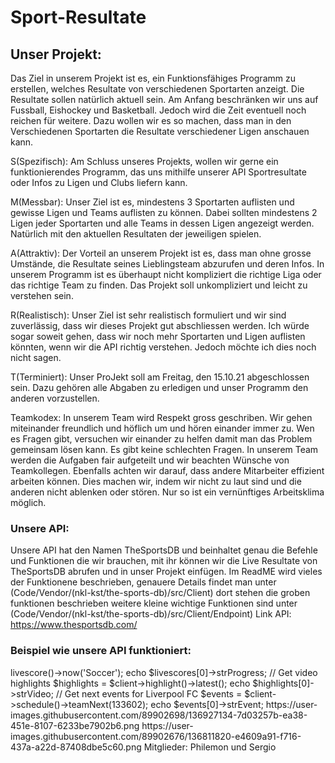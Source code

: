 # Sport-Resultate

## Unser Projekt:
Das Ziel in unserem Projekt ist es, ein Funktionsfähiges Programm zu erstellen, welches Resultate von verschiedenen Sportarten anzeigt. Die Resultate sollen natürlich aktuell sein. Am Anfang beschränken wir uns auf Fussball, Eishockey und Basketball. Jedoch wird die Zeit eventuell noch reichen für weitere. Dazu wollen wir es so machen, dass man in den Verschiedenen Sportarten die Resultate verschiedener Ligen anschauen kann.

S(Spezifisch): Am Schluss unseres Projekts, wollen wir gerne ein funktionierendes Programm, das uns mithilfe unserer API Sportresultate oder Infos zu Ligen und Clubs liefern kann.

M(Messbar): Unser Ziel ist es, mindestens 3 Sportarten auflisten und gewisse Ligen und Teams auflisten zu können. Dabei sollten mindestens 2 Ligen jeder Sportarten und alle Teams in dessen Ligen angezeigt werden. Natürlich mit den aktuellen Resultaten der jeweiligen spielen. 

A(Attraktiv): Der Vorteil an unserem Projekt ist es, dass man ohne grosse Umstände, die Resultate seines Lieblingsteam abzurufen und deren Infos. In unserem Programm ist es      überhaupt nicht kompliziert die richtige Liga oder das richtige Team zu finden. Das Projekt soll unkompliziert und leicht zu verstehen sein.

R(Realistisch): Unser Ziel ist sehr realistisch formuliert und wir sind zuverlässig, dass wir dieses Projekt gut abschliessen werden. Ich würde sogar soweit gehen, dass wir noch mehr Sportarten und Ligen auflisten könnten, wenn wir die API richtig verstehen. Jedoch möchte ich dies noch nicht sagen.

T(Terminiert): Unser ProJekt soll am Freitag, den 15.10.21 abgeschlossen sein. Dazu gehören alle Abgaben zu erledigen und unser Programm den anderen vorzustellen.

Teamkodex: In unserem Team wird Respekt gross geschriben. Wir gehen miteinander freundlich und höflich um und hören einander immer zu. Wen es Fragen gibt, versuchen wir einander zu helfen damit man das Problem gemeinsam lösen kann. Es gibt keine schlechten Fragen. In unserem Team werden die Aufgaben fair aufgeteilt und wir beachten Wünsche von Teamkollegen. Ebenfalls achten wir darauf, dass andere Mitarbeiter effizient arbeiten können. Dies machen wir, indem wir nicht zu laut sind und die anderen nicht ablenken oder stören. 
Nur so ist ein vernünftiges Arbeitsklima möglich.

### Unsere API:
Unsere API hat den Namen TheSportsDB und beinhaltet genau die Befehle und Funktionen die wir brauchen, mit ihr können wir die Live Resultate von TheSportsDB abrufen und in unser Projekt einfügen. Im ReadME wird vieles der Funktionene beschrieben, genauere Details findet man unter (Code/Vendor/(nkl-kst/the-sports-db)/src/Client) dort stehen die groben funktionen beschrieben weitere kleine wichtige Funktionen sind unter (Code/Vendor/(nkl-kst/the-sports-db)/src/Client/Endpoint)
Link API: https://www.thesportsdb.com/

### Beispiel wie unsere API funktioniert:
<?php

phpinfo();

exit;

// You need to load the Composer autoload file somewhere in your code before
require_once 'vendor/autoload.php';

use NklKst\TheSportsDb\Client\ClientFactory;

// Create a client
$client = ClientFactory::create();

// Get soccer livescores
$livescores = $client->livescore()->now('Soccer');
echo $livescores[0]->strProgress;

// Get video highlights
$highlights = $client->highlight()->latest();
echo $highlights[0]->strVideo;

// Get next events for Liverpool FC
$events = $client->schedule()->teamNext(133602);
echo $events[0]->strEvent;

https://user-images.githubusercontent.com/89902698/136927134-7d03257b-ea38-451e-8107-6233be7902b6.png

https://user-images.githubusercontent.com/89902676/136811820-e4609a91-f716-437a-a22d-87408dbe5c60.png

Mitglieder: Philemon und Sergio

